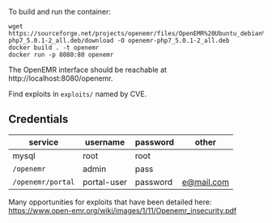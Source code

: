 To build and run the container:
```
wget https://sourceforge.net/projects/openemr/files/OpenEMR%20Ubuntu_debian%20Package/5.0.1/openemr-php7_5.0.1-2_all.deb/download -O openemr-php7_5.0.1-2_all.deb
docker build . -t openemr
docker run -p 8080:80 openemr
```

The OpenEMR interface should be reachable at http://localhost:8080/openemr.

Find exploits in `exploits/` named by CVE.

## Credentials

service           | username | password | other
------------------|----------|----------|-------
mysql             | root     | root     |
`/openemr`        | admin    | pass     |
`/openemr/portal` | portal-user   | password | e@mail.com

Many opportunities for exploits that have been detailed here:
https://www.open-emr.org/wiki/images/1/11/Openemr_insecurity.pdf
